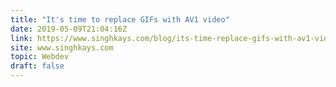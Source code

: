 ```yaml
---
title: "It's time to replace GIFs with AV1 video"
date: 2019-05-09T21:04:16Z
link: https://www.singhkays.com/blog/its-time-replace-gifs-with-av1-video/?utm_medium=RSS&utm_source=hune
site: www.singhkays.com
topic: Webdev
draft: false
---
```


